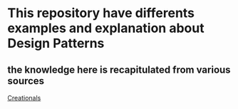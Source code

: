 
# This repository have differents examples and explanation about Design Patterns

## the knowledge here is recapitulated from various sources




[Creationals](https://github.com/sebasvalencia/design-patterns/blob/main/creational/README.md)